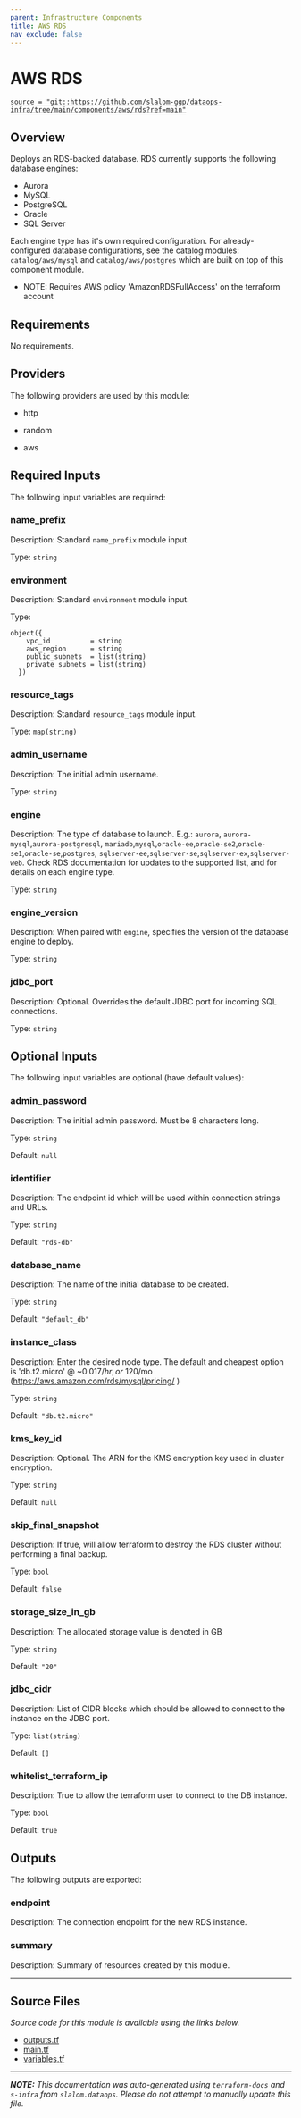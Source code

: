 ```yaml
---
parent: Infrastructure Components
title: AWS RDS
nav_exclude: false
---
```

# AWS RDS

[`source = "git::https://github.com/slalom-ggp/dataops-infra/tree/main/components/aws/rds?ref=main"`](https://github.com/slalom-ggp/dataops-infra/tree/main/components/aws/rds)

## Overview


Deploys an RDS-backed database. RDS currently supports the following database engines:
* Aurora
* MySQL
* PostgreSQL
* Oracle
* SQL Server

Each engine type has it's own required configuration. For already-configured database
configurations, see the catalog modules: `catalog/aws/mysql` and `catalog/aws/postgres`
which are built on top of this component module.

* NOTE: Requires AWS policy 'AmazonRDSFullAccess' on the terraform account

## Requirements

No requirements.

## Providers

The following providers are used by this module:

- http

- random

- aws

## Required Inputs

The following input variables are required:

### name\_prefix

Description: Standard `name_prefix` module input.

Type: `string`

### environment

Description: Standard `environment` module input.

Type:

```hcl
object({
    vpc_id          = string
    aws_region      = string
    public_subnets  = list(string)
    private_subnets = list(string)
  })
```

### resource\_tags

Description: Standard `resource_tags` module input.

Type: `map(string)`

### admin\_username

Description: The initial admin username.

Type: `string`

### engine

Description: The type of database to launch. E.g.: `aurora`, `aurora-mysql`,`aurora-postgresql`,
`mariadb`,`mysql`,`oracle-ee`,`oracle-se2`,`oracle-se1`,`oracle-se`,`postgres`,
`sqlserver-ee`,`sqlserver-se`,`sqlserver-ex`,`sqlserver-web`.
Check RDS documentation for updates to the supported list, and for details on each engine type.

Type: `string`

### engine\_version

Description: When paired with `engine`, specifies the version of the database engine to deploy.

Type: `string`

### jdbc\_port

Description: Optional. Overrides the default JDBC port for incoming SQL connections.

Type: `string`

## Optional Inputs

The following input variables are optional (have default values):

### admin\_password

Description: The initial admin password. Must be 8 characters long.

Type: `string`

Default: `null`

### identifier

Description: The endpoint id which will be used within connection strings and URLs.

Type: `string`

Default: `"rds-db"`

### database\_name

Description: The name of the initial database to be created.

Type: `string`

Default: `"default_db"`

### instance\_class

Description: Enter the desired node type. The default and cheapest option is 'db.t2.micro' @ ~$0.017/hr, or ~$120/mo (https://aws.amazon.com/rds/mysql/pricing/ )

Type: `string`

Default: `"db.t2.micro"`

### kms\_key\_id

Description: Optional. The ARN for the KMS encryption key used in cluster encryption.

Type: `string`

Default: `null`

### skip\_final\_snapshot

Description: If true, will allow terraform to destroy the RDS cluster without performing a final backup.

Type: `bool`

Default: `false`

### storage\_size\_in\_gb

Description: The allocated storage value is denoted in GB

Type: `string`

Default: `"20"`

### jdbc\_cidr

Description: List of CIDR blocks which should be allowed to connect to the instance on the JDBC port.

Type: `list(string)`

Default: `[]`

### whitelist\_terraform\_ip

Description: True to allow the terraform user to connect to the DB instance.

Type: `bool`

Default: `true`

## Outputs

The following outputs are exported:

### endpoint

Description: The connection endpoint for the new RDS instance.

### summary

Description: Summary of resources created by this module.

---------------------

## Source Files

_Source code for this module is available using the links below._

* [outputs.tf](https://github.com/slalom-ggp/dataops-infra/tree/main//components/aws/rds/outputs.tf)
* [main.tf](https://github.com/slalom-ggp/dataops-infra/tree/main//components/aws/rds/main.tf)
* [variables.tf](https://github.com/slalom-ggp/dataops-infra/tree/main//components/aws/rds/variables.tf)

---------------------

_**NOTE:** This documentation was auto-generated using
`terraform-docs` and `s-infra` from `slalom.dataops`.
Please do not attempt to manually update this file._
